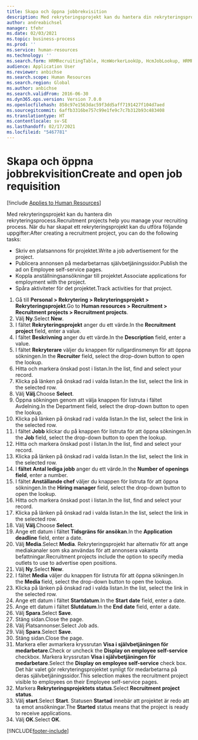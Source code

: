 ```yaml
---
title: Skapa och öppna jobbrekvisition
description: Med rekryteringsprojekt kan du hantera din rekryteringsprocess.
author: andreabichsel
manager: tfehr
ms.date: 02/03/2021
ms.topic: business-process
ms.prod: ''
ms.service: human-resources
ms.technology: ''
ms.search.form: HRMRecruitingTable, HcmWorkerLookUp, HcmJobLookup, HRMRecruitingMedia, HRMRecruitingJobAd, HcmPersonnelManagementWorkspace
audience: Application User
ms.reviewer: anbichse
ms.search.scope: Human Resources
ms.search.region: Global
ms.author: anbichse
ms.search.validFrom: 2016-06-30
ms.dyn365.ops.version: Version 7.0.0
ms.openlocfilehash: 858c97e1563dac59f3dd5aff7191427f104d7aed
ms.sourcegitcommit: 6affb3316be757c99e1fe9c7c7b312b93c483408
ms.translationtype: HT
ms.contentlocale: sv-SE
ms.lasthandoff: 02/17/2021
ms.locfileid: "5467781"
---
```

# <a name="create-and-open-job-requisition"></a><span data-ttu-id="b85ad-103">Skapa och öppna jobbrekvisition</span><span class="sxs-lookup"><span data-stu-id="b85ad-103">Create and open job requisition</span></span>

[!include [Applies to Human Resources](../includes/applies-to-hr.md)]

<span data-ttu-id="b85ad-104">Med rekryteringsprojekt kan du hantera din rekryteringsprocess.</span><span class="sxs-lookup"><span data-stu-id="b85ad-104">Recruitment projects help you manage your recruiting process.</span></span> <span data-ttu-id="b85ad-105">När du har skapat ett rekryteringsprojekt kan du utföra följande uppgifter:</span><span class="sxs-lookup"><span data-stu-id="b85ad-105">After creating a recruitment project, you can do the following tasks:</span></span>

- <span data-ttu-id="b85ad-106">Skriv en platsannons för projektet.</span><span class="sxs-lookup"><span data-stu-id="b85ad-106">Write a job advertisement for the project.</span></span>
- <span data-ttu-id="b85ad-107">Publicera annonsen på medarbetarnas självbetjäningssidor.</span><span class="sxs-lookup"><span data-stu-id="b85ad-107">Publish the ad on Employee self-service pages.</span></span>
- <span data-ttu-id="b85ad-108">Koppla anställningsansökningar till projektet.</span><span class="sxs-lookup"><span data-stu-id="b85ad-108">Associate applications for employment with the project.</span></span>
- <span data-ttu-id="b85ad-109">Spåra aktiviteter för det projektet.</span><span class="sxs-lookup"><span data-stu-id="b85ad-109">Track activities for that project.</span></span> 

1. <span data-ttu-id="b85ad-110">Gå till **Personal > Rekrytering > Rekryteringsprojekt > Rekryteringsprojekt**.</span><span class="sxs-lookup"><span data-stu-id="b85ad-110">Go to **Human resources > Recruitment > Recruitment projects > Recruitment projects**.</span></span>
2. <span data-ttu-id="b85ad-111">Välj **Ny**.</span><span class="sxs-lookup"><span data-stu-id="b85ad-111">Select **New**.</span></span>
3. <span data-ttu-id="b85ad-112">I fältet **Rekryteringsprojekt** anger du ett värde.</span><span class="sxs-lookup"><span data-stu-id="b85ad-112">In the **Recruitment project** field, enter a value.</span></span>
4. <span data-ttu-id="b85ad-113">I fältet **Beskrivning** anger du ett värde.</span><span class="sxs-lookup"><span data-stu-id="b85ad-113">In the **Description** field, enter a value.</span></span>
5. <span data-ttu-id="b85ad-114">I fältet **Rekryterare** väljer du knappen för rullgardinsmenyn för att öppna sökningen.</span><span class="sxs-lookup"><span data-stu-id="b85ad-114">In the **Recruiter** field, select the drop-down button to open the lookup.</span></span>
6. <span data-ttu-id="b85ad-115">Hitta och markera önskad post i listan.</span><span class="sxs-lookup"><span data-stu-id="b85ad-115">In the list, find and select your record.</span></span>
7. <span data-ttu-id="b85ad-116">Klicka på länken på önskad rad i valda listan.</span><span class="sxs-lookup"><span data-stu-id="b85ad-116">In the list, select the link in the selected row.</span></span>
8. <span data-ttu-id="b85ad-117">Välj **Välj**.</span><span class="sxs-lookup"><span data-stu-id="b85ad-117">Choose **Select**.</span></span>
9. <span data-ttu-id="b85ad-118">Öppna sökningen genom att välja knappen för listruta i fältet Avdelning.</span><span class="sxs-lookup"><span data-stu-id="b85ad-118">In the Department field, select the drop-down button to open the lookup.</span></span>
10. <span data-ttu-id="b85ad-119">Klicka på länken på önskad rad i valda listan.</span><span class="sxs-lookup"><span data-stu-id="b85ad-119">In the list, select the link in the selected row.</span></span>
11. <span data-ttu-id="b85ad-120">I fältet **Jobb** klickar du på knappen för listruta för att öppna sökningen.</span><span class="sxs-lookup"><span data-stu-id="b85ad-120">In the **Job** field, select the drop-down button to open the lookup.</span></span>
12. <span data-ttu-id="b85ad-121">Hitta och markera önskad post i listan.</span><span class="sxs-lookup"><span data-stu-id="b85ad-121">In the list, find and select your record.</span></span>
13. <span data-ttu-id="b85ad-122">Klicka på länken på önskad rad i valda listan.</span><span class="sxs-lookup"><span data-stu-id="b85ad-122">In the list, select the link in the selected row.</span></span>
14. <span data-ttu-id="b85ad-123">I **fältet Antal lediga jobb** anger du ett värde.</span><span class="sxs-lookup"><span data-stu-id="b85ad-123">In the **Number of openings field**, enter a number.</span></span>
15. <span data-ttu-id="b85ad-124">I fältet **Anställande chef** väljer du knappen för listruta för att öppna sökningen.</span><span class="sxs-lookup"><span data-stu-id="b85ad-124">In the **Hiring manager** field, select the drop-down button to open the lookup.</span></span>
16. <span data-ttu-id="b85ad-125">Hitta och markera önskad post i listan.</span><span class="sxs-lookup"><span data-stu-id="b85ad-125">In the list, find and select your record.</span></span>
17. <span data-ttu-id="b85ad-126">Klicka på länken på önskad rad i valda listan.</span><span class="sxs-lookup"><span data-stu-id="b85ad-126">In the list, select the link in the selected row.</span></span>
18. <span data-ttu-id="b85ad-127">Välj **Välj**.</span><span class="sxs-lookup"><span data-stu-id="b85ad-127">Choose **Select**.</span></span>
19. <span data-ttu-id="b85ad-128">Ange ett datum i fältet **Tidsgräns för ansökan**.</span><span class="sxs-lookup"><span data-stu-id="b85ad-128">In the **Application deadline** field, enter a date.</span></span>
20. <span data-ttu-id="b85ad-129">Välj **Media**.</span><span class="sxs-lookup"><span data-stu-id="b85ad-129">Select **Media**.</span></span> <span data-ttu-id="b85ad-130">Rekryteringsprojekt har alternativ för att ange mediakanaler som ska användas för att annonsera vakanta befattningar.</span><span class="sxs-lookup"><span data-stu-id="b85ad-130">Recruitment projects include the option to specify media outlets to use to advertise open positions.</span></span>  
21. <span data-ttu-id="b85ad-131">Välj **Ny**.</span><span class="sxs-lookup"><span data-stu-id="b85ad-131">Select **New**.</span></span>
22. <span data-ttu-id="b85ad-132">I fältet **Media** väljer du knappen för listruta för att öppna sökningen.</span><span class="sxs-lookup"><span data-stu-id="b85ad-132">In the **Media** field, select the drop-down button to open the lookup.</span></span>
23. <span data-ttu-id="b85ad-133">Klicka på länken på önskad rad i valda listan.</span><span class="sxs-lookup"><span data-stu-id="b85ad-133">In the list, select the link in the selected row.</span></span>
24. <span data-ttu-id="b85ad-134">Ange ett datum i fältet **Startdatum**.</span><span class="sxs-lookup"><span data-stu-id="b85ad-134">In the **Start date** field, enter a date.</span></span>
25. <span data-ttu-id="b85ad-135">Ange ett datum i fältet **Slutdatum**.</span><span class="sxs-lookup"><span data-stu-id="b85ad-135">In the **End date** field, enter a date.</span></span>
26. <span data-ttu-id="b85ad-136">Välj **Spara**.</span><span class="sxs-lookup"><span data-stu-id="b85ad-136">Select **Save**.</span></span>
27. <span data-ttu-id="b85ad-137">Stäng sidan.</span><span class="sxs-lookup"><span data-stu-id="b85ad-137">Close the page.</span></span>
28. <span data-ttu-id="b85ad-138">Välj Platsannonser.</span><span class="sxs-lookup"><span data-stu-id="b85ad-138">Select Job ads.</span></span>
29. <span data-ttu-id="b85ad-139">Välj **Spara**.</span><span class="sxs-lookup"><span data-stu-id="b85ad-139">Select **Save**.</span></span>
30. <span data-ttu-id="b85ad-140">Stäng sidan.</span><span class="sxs-lookup"><span data-stu-id="b85ad-140">Close the page.</span></span>
31. <span data-ttu-id="b85ad-141">Markera eller avmarkera kryssrutan **Visa i självbetjäningen för medarbetare**.</span><span class="sxs-lookup"><span data-stu-id="b85ad-141">Check or uncheck the **Display on employee self-service** checkbox.</span></span> <span data-ttu-id="b85ad-142">Markera kryssrutan **Visa i självbetjäningen för medarbetare**.</span><span class="sxs-lookup"><span data-stu-id="b85ad-142">Select the **Display on employee self-service** check box.</span></span> <span data-ttu-id="b85ad-143">Det här valet gör rekryteringsprojektet synligt för medarbetarna på deras självbetjäningssidor.</span><span class="sxs-lookup"><span data-stu-id="b85ad-143">This selection makes the recruitment project visible to employees on their Employee self-service pages.</span></span>
32. <span data-ttu-id="b85ad-144">Markera **Rekryteringsprojektets status**.</span><span class="sxs-lookup"><span data-stu-id="b85ad-144">Select **Recruitment project status**.</span></span>
33. <span data-ttu-id="b85ad-145">Välj **start**.</span><span class="sxs-lookup"><span data-stu-id="b85ad-145">Select **Start**.</span></span> <span data-ttu-id="b85ad-146">Statusen **Startad** innebär att projektet är redo att ta emot ansökningar.</span><span class="sxs-lookup"><span data-stu-id="b85ad-146">The **Started** status means that the project is ready to receive applications.</span></span>  
34. <span data-ttu-id="b85ad-147">Välj **OK**.</span><span class="sxs-lookup"><span data-stu-id="b85ad-147">Select **OK**.</span></span>

[!INCLUDE[footer-include](../includes/footer-banner.md)]